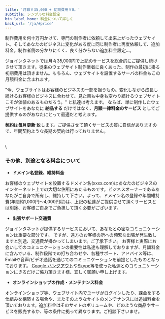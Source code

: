 ```yaml
---
title: '月額￥35,000 + 初期費用￥0。'
subtitle: シンプルな料金設定
btn_label_home: 料金について詳しく
back_url: '/ja/#price'
---
```

制作費用を何十万円かけて、専門の制作者に依頼して出来上がったウェブサイト。そしてあなたのビジネスに変化がある度に同じ制作者に再度依頼して、追加料金。制作者側の分かりにくく、良く分からない追加料金設定…。

ジョインタネットでは月々35,000円で上記のサービスを総合的にご提供し続けさせて頂きます。従来のウェブサイト制作業者に良くあった、制作の最初に掛る初期費用は頂きません。もちろん、ウェブサイトを設置するサーバの料金もこの月額料金に含まれます。

"今、ウェブサイトはお客様のビジネスの一部を担うもの。変化しながら成長し続けるお客様のビジネスに合わせて、見た目も中身も変わり続けるウェブサイトこそが価値のあるものだろう。" と私達は考えます。
ならば、単に制作したウェブサイトをあなたに **納品する** だけではなく、**月額一律料金のサービス** としてご提供するのがあなたにとって最適だと考えます。

**契約は毎月更新** 致します。ご提供させて頂くサービスの質に自信がありますので、年間契約ような長期の契約は行っておりません。
\
\
\
\

### その他、別途となる料金について

* **ドメイン名登録、維持料金**

お客様のウェブサイトを設置するドメイン名(xxxx.com)はあなたのビジネスのインターネット上での大切な住所にあたるものです。ビジネスオーナーであるあなたがご自身で所有し、維持して下さい。よって、ドメイン名の登録や年間維持費(年間約1,000円〜4,000円程)は、上記の私達がご提供させて頂くサービスとは別途、お客様ご自身でご負担して頂く必要がございます。

* **出張サポート交通費**

ジョインタネットが提供するサービスにおいて、あなたとの密なコミュニケーションは重要な部分です。
ですが、遠方のお客様の所への頻繁な出張が発生致しますと別途、交通費が掛かってしまいます。ご了承下さい。
お客様と実際にお会いしてのコミュニケーションの重要性は私達も理解しておりますが、月額料金に含んでいる、制作段階での打ち合わせや、各種サポート、アドバイス等は、Emailや音声/ビデオ通話を通じてのコミュニケーションを前提としたものとなっております。
[Google ハングアウト](http://www.google.com/+/learnmore/hangouts/?hl=ja)や[Skype](http://www.skype.com/ja/)等を使った私達とのコミュニケーションにきるだけご協力頂きます様、宜しく御願い申し上げます。

* **オンラインショップの作成・メンテナンス料金**

オンラインショップ等、ウェブサイト内でユーザがログインしたり、課金をする仕組みを構築する場合や、またそのようなサイトのメンテナンスには追加料金を頂いております。追加料金はそのサイトのボリュームや、どのような商品やサービスを販売するか、等の条件に拠って異なります。ご相談下さいませ。
